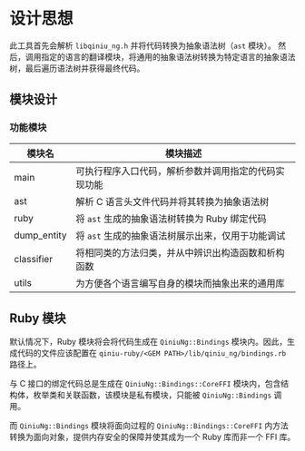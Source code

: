 # 设计思想

此工具首先会解析 `libqiniu_ng.h` 并将代码转换为抽象语法树（`ast` 模块）。
然后，调用指定的语言的翻译模块，将通用的抽象语法树转换为特定语言的抽象语法树，最后遍历语法树并获得最终代码。

## 模块设计

### 功能模块

| 模块名                                                       | 模块描述                                                     |
| ------------------------------------------------------------ | ------------------------------------------------------------ |
| main                          | 可执行程序入口代码，解析参数并调用指定的代码实现功能 |
| ast                           | 解析 C 语言头文件代码并将其转换为抽象语法树 |
| ruby                          | 将 `ast` 生成的抽象语法树转换为 Ruby 绑定代码 |
| dump_entity                   | 将 `ast` 生成的抽象语法树展示出来，仅用于功能调试 |
| classifier                    | 将相同类的方法归类，并从中辨识出构造函数和析构函数 |
| utils                         | 为方便各个语言编写自身的模块而抽象出来的通用库 |

## Ruby 模块

默认情况下，Ruby 模块将会将代码生成在 `QiniuNg::Bindings` 模块内。因此，生成代码的文件应该配置在 `qiniu-ruby/<GEM PATH>/lib/qiniu_ng/bindings.rb` 路径上。

与 C 接口的绑定代码总是生成在 `QiniuNg::Bindings::CoreFFI` 模块内，包含结构体，枚举类和关联函数，该模块是私有模块，只能被 `QiniuNg::Bindings` 调用。

而 `QiniuNg::Bindings` 模块将面向过程的 `QiniuNg::Bindings::CoreFFI` 内方法转换为面向对象，提供内存安全的保障并使其成为一个 Ruby 库而非一个 FFI 库。
